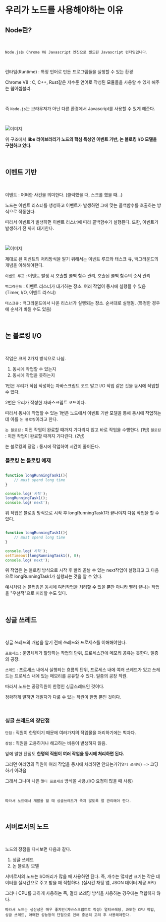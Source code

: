 우리가 노드를 사용해야하는 이유
===

## Node란?

<br>

    Node.js는 Chrome V8 Javascript 엔진으로 빌드된 Javascript 런타임입니다.

<Br>

런타임(Runtime) : 특정 언어로 만든 프로그램들을 실행할 수 있는 환경

Chrome V8 : C, C++, Rust같은 저수준 언어로 작성된 모듈들을 사용할 수 있게 해주는 웹어셈블리.

<Br>

즉 `Node.js`는 브라우저가 아닌 다른 환경에서 Javascript를 사용할 수 있게 해준다.

<Br>

![이미지](https://grm-project-template-bucket.s3.ap-northeast-2.amazonaws.com/lesson/les_kVVqd_1533200523344/056fbc6066a6b4f3379325043c03eb39c44d77e90196df7900de98044c4708cc.png)

위 구조에서 <strong>libe 라이브러리가 노드의 핵심 특성인 이벤트 기반, 논 블로킹 I/O 모델을 구현하고 있다.</strong>

<br>

## 이벤트 기반

<br>

이벤트 : 어떠한 사건을 의미한다. (클릭했을 때, 스크롤 했을 때...)

노드는 이벤트 리스너를 생성하고 이벤트가 발생하면 그에 맞는 콜백함수를 호출하는 방식으로 작동한다.

따라서 이벤트가 발생하면 이벤트 리스너에 따라 콜백함수가 실행된다.
또한, 이벤트가 발생하기 전 까지 대기한다.

<br>

![이미지](https://cdn.filestackcontent.com/28uVaQ7sRq6LRmU89ptG)

제대로 된 이벤트의 처리방식을 알기 위해서는 이벤트 루프와 태스크 큐, 백그라운드의 개념을 이해해야한다.

`이벤트 루프` : 이벤트 발생 시 호출할 콜백 함수 관리, 호출된 콜백 함수의 순서 관리

`백그라운드` : 이벤트 리스너가 대기하는 장소. 여러 작업이 동시에 실행될 수 있음 (Timer, I/O, 이벤트 리스너)

`태스크큐` : 백그라운드에서 나온 리스너가 실행되는 장소. 순서대로 실행됨. (특정한 경우에 순서가 바뀔 수도 있음)

<br>

## 논 블로킹 I/O

<br>

작업은 크게 2가지 방식으로 나뉨.

1. 동시에 작업할 수 있는지
2. 동시에 작업을 못하는지

1번은 우리가 직접 작성하는 자바스크립트 코드 말고 I/O 작업 같은 것을 동시에 작업할 수 있다.

2번은 우리가 작성한 자바스크립트 코드이다.

따라서 동시에 작업할 수 있는 1번은 노드에서 이벤트 기반 모델을 통해 동시에 작업하는데 이를 `논 블로킹`이라고 한다.

`논 블로킹` : 이전 작업이 완료할 때까지 기다리지 않고 바로 작업을 수행한다. (1번)
`블로킹` : 이전 작업이 완료할 때까지 기다린다. (2번)

논 블로킹의 장점 : 동시에 작업하여 시간이 줄어든다.

### 블로킹 논 블로킹 예제

```javascript

function longRunningTask1(){
    // must spend long time
}

console.log('시작');
longRunningTask1();
console.log('next');

```

위 작업은 블로킹 방식으로 시작 후 longRunningTask1가 끝나야지 다음 작업을 할 수 있다.

```javascript

function longRunningTask1(){
    // must spend long time
}

console.log('시작');
setTimeout(longRunningTask1(), 0);
console.log('next');

```

위 작업은 논 블로킹 방식으로 시작 후 빨리 끝날 수 있는 next작업이 실행되고 그 다음으로 longRunningTask1가 실행되는 것을 알 수 있다.

예시처럼 논 블러킹은 동시에 여러작업을 처리할 수 있을 뿐만 아니라 빨리 끝나는 작업을 "우선적"으로 처리할 수도 있다.

<br>

## 싱글 쓰레드

<Br>

싱글 쓰레드의 개념을 알기 전에 쓰레드와 프로세스를 이해해야한다.

`프로세스` : 운영체제가 할당하는 작업의 단위, 프로세스간에 메모리 공유는 못한다. 일종의 공장.

`쓰레드` : 프로세스 내에서 실행되는 흐름의 단위, 프로세스 내에 여러 쓰레드가 있고 쓰레드는 프로세스 내에 있는 메모리를 공유할 수 있다. 일종의 공장 직원.

따라서 노드는 공장직원이 한명인 싱글스레드인 것이다.

정확하게 말하면 개발자가 다룰 수 있는 직원이 한명 뿐인 것이다.

<Br>

### 싱글 쓰레드의 장단점

`단점` : 직원이 한명이기 때문에 여러가지의 작업물을 처리하기에는 벅차다.

`장점` : 직원을 고용하거나 해고하는 비용이 발생하지 않음.

앞에 말한 단점도 <strong>한명의 직원이 여러 작업을 동시에 처리하면 된다.</strong>

그러면 여러명의 직원이 여러 작업을 동시에 처리하면 안되는가?(`멀티 쓰레딩`) => 코딩 하기 어려움

그래서 그나마 나은 `멀티 프로세싱` 방식을 사용.(I/O 요청이 많을 때 사용)

<Br>

    따라서 노드에서 개발을 할 때 싱글쓰레드가 죽지 않도록 잘 관리해야 한다.

<Br>

## 서버로서의 노드

<br>

노드의 장점을 다시보면 다음과 같다.

1. 싱글 쓰레드
2. 논 블로킹 모델

서버로서의 노드는 I/O처리가 많을 때 사용하면 된다. 즉, 개수는 많지만 크기는 작은 데이터를 실시간으로 주고 받을 때 적합하다. (실시간 채팅 앱, JSON 데이터 제공 API)

그러나 CPU를 과하게 사용하는 즉, 멀티 쓰레딩 방식을 사용하는 경우에는 적합하지 않다.

    따라서 노드는 생산성은 매우 좋지만(자바스크립트로 작성) 멀티쓰레딩, 과도한 CPU 작업, 싱글 쓰레드, 애매한 성능등의 단점으로 인해 충분히 고려 후 사용해야한다.
